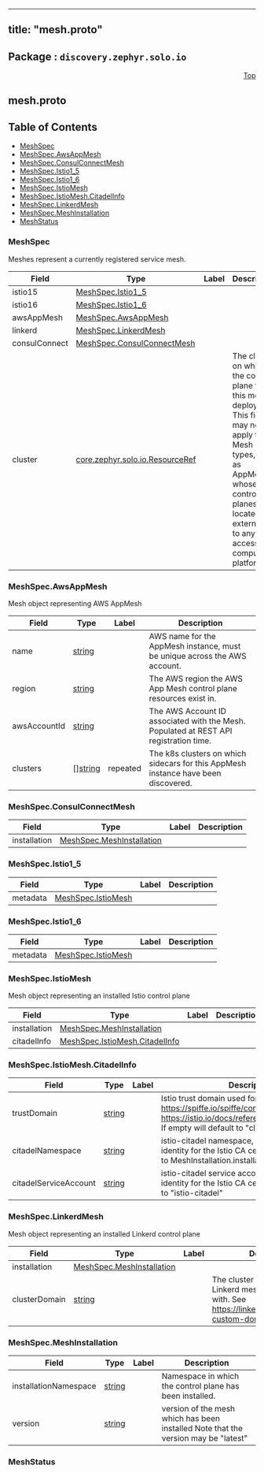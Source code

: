 
---
title: "mesh.proto"
---

## Package : `discovery.zephyr.solo.io`



<a name="top"></a>

<a name="API Reference for mesh.proto"></a>
<p align="right"><a href="#top">Top</a></p>

## mesh.proto


## Table of Contents
  - [MeshSpec](#discovery.zephyr.solo.io.MeshSpec)
  - [MeshSpec.AwsAppMesh](#discovery.zephyr.solo.io.MeshSpec.AwsAppMesh)
  - [MeshSpec.ConsulConnectMesh](#discovery.zephyr.solo.io.MeshSpec.ConsulConnectMesh)
  - [MeshSpec.Istio1_5](#discovery.zephyr.solo.io.MeshSpec.Istio1_5)
  - [MeshSpec.Istio1_6](#discovery.zephyr.solo.io.MeshSpec.Istio1_6)
  - [MeshSpec.IstioMesh](#discovery.zephyr.solo.io.MeshSpec.IstioMesh)
  - [MeshSpec.IstioMesh.CitadelInfo](#discovery.zephyr.solo.io.MeshSpec.IstioMesh.CitadelInfo)
  - [MeshSpec.LinkerdMesh](#discovery.zephyr.solo.io.MeshSpec.LinkerdMesh)
  - [MeshSpec.MeshInstallation](#discovery.zephyr.solo.io.MeshSpec.MeshInstallation)
  - [MeshStatus](#discovery.zephyr.solo.io.MeshStatus)







<a name="discovery.zephyr.solo.io.MeshSpec"></a>

### MeshSpec
Meshes represent a currently registered service mesh.


| Field | Type | Label | Description |
| ----- | ---- | ----- | ----------- |
| istio15 | [MeshSpec.Istio1_5](#discovery.zephyr.solo.io.MeshSpec.Istio1_5) |  |  |
| istio16 | [MeshSpec.Istio1_6](#discovery.zephyr.solo.io.MeshSpec.Istio1_6) |  |  |
| awsAppMesh | [MeshSpec.AwsAppMesh](#discovery.zephyr.solo.io.MeshSpec.AwsAppMesh) |  |  |
| linkerd | [MeshSpec.LinkerdMesh](#discovery.zephyr.solo.io.MeshSpec.LinkerdMesh) |  |  |
| consulConnect | [MeshSpec.ConsulConnectMesh](#discovery.zephyr.solo.io.MeshSpec.ConsulConnectMesh) |  |  |
| cluster | [core.zephyr.solo.io.ResourceRef](#core.zephyr.solo.io.ResourceRef) |  | The cluster on which the control plane for this mesh is deployed. This field may not apply to all Mesh types, such as AppMesh, whose control planes are located externally to any user accessible compute platform. |






<a name="discovery.zephyr.solo.io.MeshSpec.AwsAppMesh"></a>

### MeshSpec.AwsAppMesh
Mesh object representing AWS AppMesh


| Field | Type | Label | Description |
| ----- | ---- | ----- | ----------- |
| name | [string](#string) |  | AWS name for the AppMesh instance, must be unique across the AWS account. |
| region | [string](#string) |  | The AWS region the AWS App Mesh control plane resources exist in. |
| awsAccountId | [string](#string) |  | The AWS Account ID associated with the Mesh. Populated at REST API registration time. |
| clusters | [][string](#string) | repeated | The k8s clusters on which sidecars for this AppMesh instance have been discovered. |






<a name="discovery.zephyr.solo.io.MeshSpec.ConsulConnectMesh"></a>

### MeshSpec.ConsulConnectMesh



| Field | Type | Label | Description |
| ----- | ---- | ----- | ----------- |
| installation | [MeshSpec.MeshInstallation](#discovery.zephyr.solo.io.MeshSpec.MeshInstallation) |  |  |






<a name="discovery.zephyr.solo.io.MeshSpec.Istio1_5"></a>

### MeshSpec.Istio1_5



| Field | Type | Label | Description |
| ----- | ---- | ----- | ----------- |
| metadata | [MeshSpec.IstioMesh](#discovery.zephyr.solo.io.MeshSpec.IstioMesh) |  |  |






<a name="discovery.zephyr.solo.io.MeshSpec.Istio1_6"></a>

### MeshSpec.Istio1_6



| Field | Type | Label | Description |
| ----- | ---- | ----- | ----------- |
| metadata | [MeshSpec.IstioMesh](#discovery.zephyr.solo.io.MeshSpec.IstioMesh) |  |  |






<a name="discovery.zephyr.solo.io.MeshSpec.IstioMesh"></a>

### MeshSpec.IstioMesh
Mesh object representing an installed Istio control plane


| Field | Type | Label | Description |
| ----- | ---- | ----- | ----------- |
| installation | [MeshSpec.MeshInstallation](#discovery.zephyr.solo.io.MeshSpec.MeshInstallation) |  |  |
| citadelInfo | [MeshSpec.IstioMesh.CitadelInfo](#discovery.zephyr.solo.io.MeshSpec.IstioMesh.CitadelInfo) |  |  |






<a name="discovery.zephyr.solo.io.MeshSpec.IstioMesh.CitadelInfo"></a>

### MeshSpec.IstioMesh.CitadelInfo



| Field | Type | Label | Description |
| ----- | ---- | ----- | ----------- |
| trustDomain | [string](#string) |  | Istio trust domain used for https/spiffe identity. https://spiffe.io/spiffe/concepts/#trust-domain https://istio.io/docs/reference/glossary/#identity<br>If empty will default to "cluster.local" |
| citadelNamespace | [string](#string) |  | istio-citadel namespace, used to determine identity for the Istio CA cert. If empty will default to MeshInstallation.installation_namespace |
| citadelServiceAccount | [string](#string) |  | istio-citadel service account, used to determine identity for the Istio CA cert. If empty will default to "istio-citadel" |






<a name="discovery.zephyr.solo.io.MeshSpec.LinkerdMesh"></a>

### MeshSpec.LinkerdMesh
Mesh object representing an installed Linkerd control plane


| Field | Type | Label | Description |
| ----- | ---- | ----- | ----------- |
| installation | [MeshSpec.MeshInstallation](#discovery.zephyr.solo.io.MeshSpec.MeshInstallation) |  |  |
| clusterDomain | [string](#string) |  | The cluster domain suffix this Linkerd mesh is configured with. See https://linkerd.io/2/tasks/using-custom-domain/ for info |






<a name="discovery.zephyr.solo.io.MeshSpec.MeshInstallation"></a>

### MeshSpec.MeshInstallation



| Field | Type | Label | Description |
| ----- | ---- | ----- | ----------- |
| installationNamespace | [string](#string) |  | Namespace in which the control plane has been installed. |
| version | [string](#string) |  | version of the mesh which has been installed Note that the version may be "latest" |






<a name="discovery.zephyr.solo.io.MeshStatus"></a>

### MeshStatus






 <!-- end messages -->

 <!-- end enums -->

 <!-- end HasExtensions -->

 <!-- end services -->

